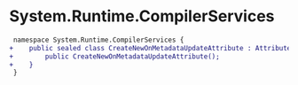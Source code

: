 # System.Runtime.CompilerServices

``` diff
 namespace System.Runtime.CompilerServices {
+    public sealed class CreateNewOnMetadataUpdateAttribute : Attribute {
+        public CreateNewOnMetadataUpdateAttribute();
+    }
 }
```

